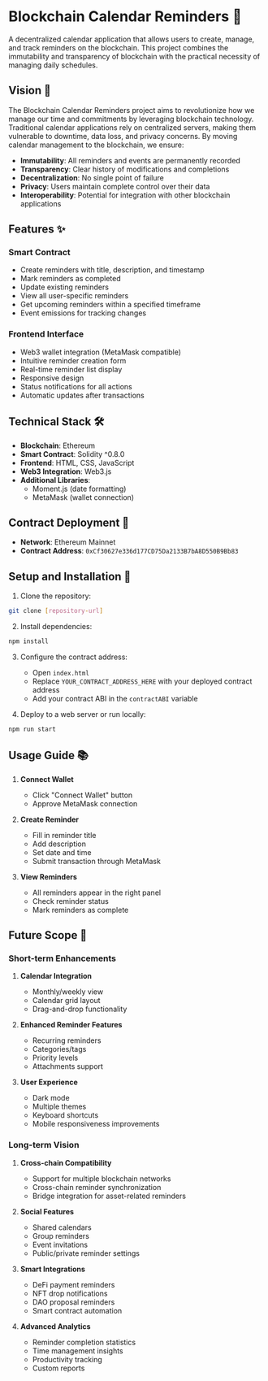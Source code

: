 # Blockchain Calendar Reminders 📅

A decentralized calendar application that allows users to create, manage, and track reminders on the blockchain. This project combines the immutability and transparency of blockchain with the practical necessity of managing daily schedules.

## Vision 🎯

The Blockchain Calendar Reminders project aims to revolutionize how we manage our time and commitments by leveraging blockchain technology. Traditional calendar applications rely on centralized servers, making them vulnerable to downtime, data loss, and privacy concerns. By moving calendar management to the blockchain, we ensure:

- **Immutability**: All reminders and events are permanently recorded
- **Transparency**: Clear history of modifications and completions
- **Decentralization**: No single point of failure
- **Privacy**: Users maintain complete control over their data
- **Interoperability**: Potential for integration with other blockchain applications

## Features ✨

### Smart Contract
- Create reminders with title, description, and timestamp
- Mark reminders as completed
- Update existing reminders
- View all user-specific reminders
- Get upcoming reminders within a specified timeframe
- Event emissions for tracking changes

### Frontend Interface
- Web3 wallet integration (MetaMask compatible)
- Intuitive reminder creation form
- Real-time reminder list display
- Responsive design
- Status notifications for all actions
- Automatic updates after transactions

## Technical Stack 🛠️

- **Blockchain**: Ethereum
- **Smart Contract**: Solidity ^0.8.0
- **Frontend**: HTML, CSS, JavaScript
- **Web3 Integration**: Web3.js
- **Additional Libraries**: 
  - Moment.js (date formatting)
  - MetaMask (wallet connection)

## Contract Deployment 📝

- **Network**: Ethereum Mainnet
- **Contract Address**: `0xCf30627e336d177CD75Da2133B7bA8D550B9Bb83`

## Setup and Installation 🚀

1. Clone the repository:
```bash
git clone [repository-url]
```

2. Install dependencies:
```bash
npm install
```

3. Configure the contract address:
   - Open `index.html`
   - Replace `YOUR_CONTRACT_ADDRESS_HERE` with your deployed contract address
   - Add your contract ABI in the `contractABI` variable

4. Deploy to a web server or run locally:
```bash
npm run start
```

## Usage Guide 📚

1. **Connect Wallet**
   - Click "Connect Wallet" button
   - Approve MetaMask connection

2. **Create Reminder**
   - Fill in reminder title
   - Add description
   - Set date and time
   - Submit transaction through MetaMask

3. **View Reminders**
   - All reminders appear in the right panel
   - Check reminder status
   - Mark reminders as complete

## Future Scope 🔮

### Short-term Enhancements
1. **Calendar Integration**
   - Monthly/weekly view
   - Calendar grid layout
   - Drag-and-drop functionality

2. **Enhanced Reminder Features**
   - Recurring reminders
   - Categories/tags
   - Priority levels
   - Attachments support

3. **User Experience**
   - Dark mode
   - Multiple themes
   - Keyboard shortcuts
   - Mobile responsiveness improvements

### Long-term Vision
1. **Cross-chain Compatibility**
   - Support for multiple blockchain networks
   - Cross-chain reminder synchronization
   - Bridge integration for asset-related reminders

2. **Social Features**
   - Shared calendars
   - Group reminders
   - Event invitations
   - Public/private reminder settings

3. **Smart Integrations**
   - DeFi payment reminders
   - NFT drop notifications
   - DAO proposal reminders
   - Smart contract automation

4. **Advanced Analytics**
   - Reminder completion statistics
   - Time management insights
   - Productivity tracking
   - Custom reports